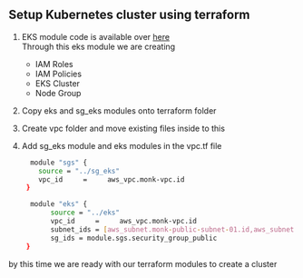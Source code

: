 ## Setup Kubernetes cluster using terraform 
1. EKS module code is available over [here](https://github.com/ravdy/RTP-03/tree/main/terraform/v7-EC2_VPC_and_EKS/eks)  
   Through this eks module we are creating  
     - IAM Roles
     - IAM Policies
     - EKS Cluster
     - Node Group

1. Copy eks and sg_eks modules onto terraform folder  
2. Create vpc folder and move existing files inside to this  
3. Add sg_eks module and eks modules in the vpc.tf file 
   ```sh 
     module "sgs" {
       source = "../sg_eks"
       vpc_id     =     aws_vpc.monk-vpc.id
    }

     module "eks" {
          source = "../eks"
          vpc_id     =     aws_vpc.monk-vpc.id
          subnet_ids = [aws_subnet.monk-public-subnet-01.id,aws_subnet.monk-public-subnet-02.id]
          sg_ids = module.sgs.security_group_public
    }
   ```
 by this time we are ready with our terraform modules to create a cluster 